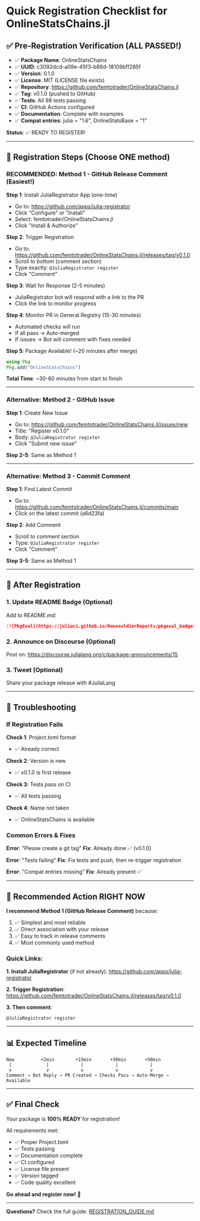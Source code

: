 # Quick Registration Checklist for OnlineStatsChains.jl

## ✅ Pre-Registration Verification (ALL PASSED!)

- ✅ **Package Name**: OnlineStatsChains
- ✅ **UUID**: c3092dcd-a09e-45f3-b86d-18109bff285f
- ✅ **Version**: 0.1.0
- ✅ **License**: MIT (LICENSE file exists)
- ✅ **Repository**: https://github.com/femtotrader/OnlineStatsChains.jl
- ✅ **Tag**: v0.1.0 (pushed to GitHub)
- ✅ **Tests**: All 98 tests passing
- ✅ **CI**: GitHub Actions configured
- ✅ **Documentation**: Complete with examples
- ✅ **Compat entries**: julia = "1.6", OnlineStatsBase = "1"

**Status**: ✅ READY TO REGISTER!

---

## 🚀 Registration Steps (Choose ONE method)

### RECOMMENDED: Method 1 - GitHub Release Comment (Easiest!)

**Step 1**: Install JuliaRegistrator App (one-time)
- Go to: https://github.com/apps/julia-registrator
- Click "Configure" or "Install"
- Select: femtotrader/OnlineStatsChains.jl
- Click "Install & Authorize"

**Step 2**: Trigger Registration
- Go to: https://github.com/femtotrader/OnlineStatsChains.jl/releases/tag/v0.1.0
- Scroll to bottom (comment section)
- Type exactly: `@JuliaRegistrator register`
- Click "Comment"

**Step 3**: Wait for Response (2-5 minutes)
- JuliaRegistrator bot will respond with a link to the PR
- Click the link to monitor progress

**Step 4**: Monitor PR in General Registry (15-30 minutes)
- Automated checks will run
- If all pass → Auto-merged
- If issues → Bot will comment with fixes needed

**Step 5**: Package Available! (~20 minutes after merge)
```julia
using Pkg
Pkg.add("OnlineStatsChains")
```

**Total Time**: ~30-60 minutes from start to finish

---

### Alternative: Method 2 - GitHub Issue

**Step 1**: Create New Issue
- Go to: https://github.com/femtotrader/OnlineStatsChains.jl/issues/new
- Title: "Register v0.1.0"
- Body: `@JuliaRegistrator register`
- Click "Submit new issue"

**Step 2-5**: Same as Method 1

---

### Alternative: Method 3 - Commit Comment

**Step 1**: Find Latest Commit
- Go to: https://github.com/femtotrader/OnlineStatsChains.jl/commits/main
- Click on the latest commit (a6d23fa)

**Step 2**: Add Comment
- Scroll to comment section
- Type: `@JuliaRegistrator register`
- Click "Comment"

**Step 3-5**: Same as Method 1

---

## 📝 After Registration

### 1. Update README Badge (Optional)
Add to README.md:
```markdown
[![PkgEval](https://juliaci.github.io/NanosoldierReports/pkgeval_badges/O/OnlineStatsChains.svg)](https://juliaci.github.io/NanosoldierReports/pkgeval_badges/report.html)
```

### 2. Announce on Discourse (Optional)
Post on: https://discourse.julialang.org/c/package-announcements/15

### 3. Tweet (Optional)
Share your package release with #JuliaLang

---

## 🐛 Troubleshooting

### If Registration Fails

**Check 1**: Project.toml format
- ✅ Already correct

**Check 2**: Version is new
- ✅ v0.1.0 is first release

**Check 3**: Tests pass on CI
- ✅ All tests passing

**Check 4**: Name not taken
- ✅ OnlineStatsChains is available

### Common Errors & Fixes

**Error**: "Please create a git tag"
**Fix**: Already done ✅ (v0.1.0)

**Error**: "Tests failing"
**Fix**: Fix tests and push, then re-trigger registration

**Error**: "Compat entries missing"
**Fix**: Already present ✅

---

## 🎯 Recommended Action RIGHT NOW

**I recommend Method 1 (GitHub Release Comment)** because:
1. ✅ Simplest and most reliable
2. ✅ Direct association with your release
3. ✅ Easy to track in release comments
4. ✅ Most commonly used method

### Quick Links:

**1. Install JuliaRegistrator** (if not already):
https://github.com/apps/julia-registrator

**2. Trigger Registration**:
https://github.com/femtotrader/OnlineStatsChains.jl/releases/tag/v0.1.0

**3. Then comment**:
```
@JuliaRegistrator register
```

---

## 📊 Expected Timeline

```
Now          +2min        +15min       +30min       +50min
 |             |            |            |            |
 v             v            v            v            v
Comment → Bot Reply → PR Created → Checks Pass → Auto-Merge → Available
```

---

## ✅ Final Check

Your package is **100% READY** for registration!

All requirements met:
- ✅ Proper Project.toml
- ✅ Tests passing
- ✅ Documentation complete
- ✅ CI configured
- ✅ License file present
- ✅ Version tagged
- ✅ Code quality excellent

**Go ahead and register now!** 🚀

---

**Questions?** Check the full guide: [REGISTRATION_GUIDE.md](REGISTRATION_GUIDE.md)
